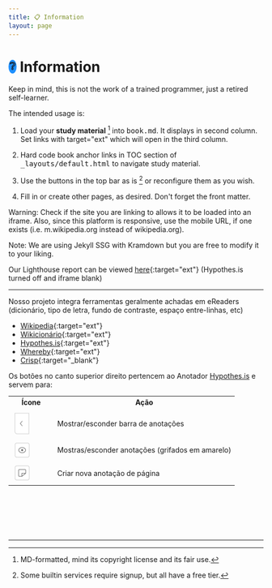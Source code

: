 ```yaml
---
title: 📋 Information
layout: page
---
```


# <span style="background-color: dodgerblue; border-radius: 50%; padding: 1px 2px 2px 2px; font-size: 70%; vertical-align: middle; position: relative; top: -3px;">❔</span> Information

Keep in mind, this is not the work of a trained programmer, just a retired self-learner.

The intended usage is:

1. Load your **study material** [^1] into <kbd>book.md</kbd>. It displays in second column. Set links with target="ext" which will open in the third column.

2. Hard code book anchor links in TOC section of <kbd>_layouts/default.html</kbd> to navigate study material.

3. Use the buttons in the top bar as is [^2] or reconfigure them as you wish.

4. Fill in or create other pages, as desired. Don't forget the front matter.



Warning: Check if the site you are linking to allows it to be loaded into an iframe. Also, since this platform is responsive, use the mobile URL, if one exists (i.e. m.wikipedia.org instead of wikipedia.org).

Note: We are using Jekyll SSG with Kramdown but you are free to modify it to your liking.

Our Lighthouse report can be viewed [here](./lighthouse.html){:target="ext"} (Hypothes.is turned off and iframe blank)

---

Nosso projeto integra ferramentas geralmente achadas em eReaders (dicionário, tipo de letra, fundo de contraste, espaço entre-linhas, etc)

- [Wikipedia](https://en.m.wikipedia.org){:target="ext"}
- [Wikicionário](https://en.m.wiktionary.org){:target="ext"}
- [Hypothes.is](https://web.hypothes.is/everyone/){:target="ext"}
- [Whereby](https://whereby.com){:target="ext"}
- [Crisp](https://crisp.chat/en/){:target="_blank"}

<p>Os botões no canto superior direito pertencem ao Anotador <a target="_blank" href="https://web-hypothes-is.translate.goog/everyone/?_x_tr_sl=es&_x_tr_tl=pt&_x_tr_hl=en&_x_tr_pto=wapp">Hypothes.is</a> e servem para:</p>

<table class="border p-10 fs-3 ff-slab col2-w ml-10">
<tr class="bg-lg"><th style="width: 20%">Ícone</th><th>Ação</th></tr>
<tr><td class="center"><img src="./framework/hypo-a.svg" style="all: unset; height: 45px; vertical-align: middle; padding: 5px"></td><td>Mostrar/esconder barra de anotações</td></tr>
<tr><td class="center"><img src="./framework/hypo-b.svg" style="all: unset; width: 30px; vertical-align: middle; padding: 5px"></td><td>Mostras/esconder anotações (grifados em amarelo)</td></tr>
<tr><td class="center"><img src="./framework/hypo-c.svg" style="all: unset; width: 30px; vertical-align: middle; padding: 5px"></td><td>Criar nova anotação de página</td></tr>
</table>

<p>&nbsp;</p>
<p>&nbsp;</p>
<p>&nbsp;</p>

[^1]: MD-formatted, mind its copyright license and its fair use.

[^2]: Some builtin services require signup, but all have a free tier.

---
